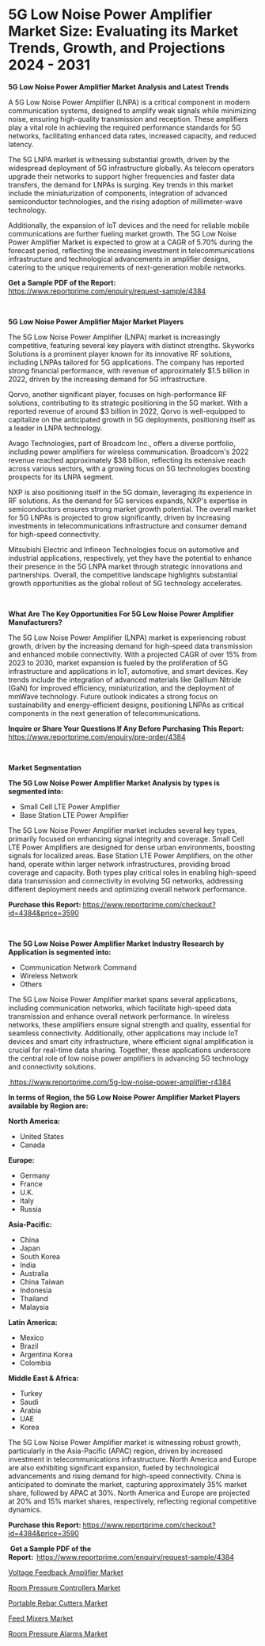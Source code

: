 <p><h1>5G Low Noise Power Amplifier Market Size: Evaluating its Market Trends, Growth, and Projections 2024 - 2031</h1></p><p><strong>5G Low Noise Power Amplifier Market Analysis and Latest Trends</strong></p>
<p><p>A 5G Low Noise Power Amplifier (LNPA) is a critical component in modern communication systems, designed to amplify weak signals while minimizing noise, ensuring high-quality transmission and reception. These amplifiers play a vital role in achieving the required performance standards for 5G networks, facilitating enhanced data rates, increased capacity, and reduced latency.</p><p>The 5G LNPA market is witnessing substantial growth, driven by the widespread deployment of 5G infrastructure globally. As telecom operators upgrade their networks to support higher frequencies and faster data transfers, the demand for LNPAs is surging. Key trends in this market include the miniaturization of components, integration of advanced semiconductor technologies, and the rising adoption of millimeter-wave technology. </p><p>Additionally, the expansion of IoT devices and the need for reliable mobile communications are further fueling market growth. The 5G Low Noise Power Amplifier Market is expected to grow at a CAGR of 5.70% during the forecast period, reflecting the increasing investment in telecommunications infrastructure and technological advancements in amplifier designs, catering to the unique requirements of next-generation mobile networks.</p></p>
<p><strong>Get a Sample PDF of the Report:&nbsp;</strong> <a href="https://www.reportprime.com/enquiry/request-sample/4384">https://www.reportprime.com/enquiry/request-sample/4384</a></p>
<p>&nbsp;</p>
<p><strong>5G Low Noise Power Amplifier Major Market Players</strong></p>
<p><p>The 5G Low Noise Power Amplifier (LNPA) market is increasingly competitive, featuring several key players with distinct strengths. Skyworks Solutions is a prominent player known for its innovative RF solutions, including LNPAs tailored for 5G applications. The company has reported strong financial performance, with revenue of approximately $1.5 billion in 2022, driven by the increasing demand for 5G infrastructure.</p><p>Qorvo, another significant player, focuses on high-performance RF solutions, contributing to its strategic positioning in the 5G market. With a reported revenue of around $3 billion in 2022, Qorvo is well-equipped to capitalize on the anticipated growth in 5G deployments, positioning itself as a leader in LNPA technology.</p><p>Avago Technologies, part of Broadcom Inc., offers a diverse portfolio, including power amplifiers for wireless communication. Broadcom's 2022 revenue reached approximately $38 billion, reflecting its extensive reach across various sectors, with a growing focus on 5G technologies boosting prospects for its LNPA segment.</p><p>NXP is also positioning itself in the 5G domain, leveraging its experience in RF solutions. As the demand for 5G services expands, NXP's expertise in semiconductors ensures strong market growth potential. The overall market for 5G LNPAs is projected to grow significantly, driven by increasing investments in telecommunications infrastructure and consumer demand for high-speed connectivity.</p><p>Mitsubishi Electric and Infineon Technologies focus on automotive and industrial applications, respectively, yet they have the potential to enhance their presence in the 5G LNPA market through strategic innovations and partnerships. Overall, the competitive landscape highlights substantial growth opportunities as the global rollout of 5G technology accelerates.</p></p>
<p>&nbsp;</p>
<p><strong>What Are The Key Opportunities For 5G Low Noise Power Amplifier Manufacturers?</strong></p>
<p><p>The 5G Low Noise Power Amplifier (LNPA) market is experiencing robust growth, driven by the increasing demand for high-speed data transmission and enhanced mobile connectivity. With a projected CAGR of over 15% from 2023 to 2030, market expansion is fueled by the proliferation of 5G infrastructure and applications in IoT, automotive, and smart devices. Key trends include the integration of advanced materials like Gallium Nitride (GaN) for improved efficiency, miniaturization, and the deployment of mmWave technology. Future outlook indicates a strong focus on sustainability and energy-efficient designs, positioning LNPAs as critical components in the next generation of telecommunications.</p></p>
<p><strong>Inquire or Share Your Questions If Any Before Purchasing This Report:</strong> <a href="https://www.reportprime.com/enquiry/pre-order/4384">https://www.reportprime.com/enquiry/pre-order/4384</a></p>
<p>&nbsp;</p>
<p><strong>Market Segmentation</strong></p>
<p><strong>The 5G Low Noise Power Amplifier Market Analysis by types is segmented into:</strong></p>
<p><ul><li>Small Cell LTE Power Amplifier</li><li>Base Station LTE Power Amplifier</li></ul></p>
<p><p>The 5G Low Noise Power Amplifier market includes several key types, primarily focused on enhancing signal integrity and coverage. Small Cell LTE Power Amplifiers are designed for dense urban environments, boosting signals for localized areas. Base Station LTE Power Amplifiers, on the other hand, operate within larger network infrastructures, providing broad coverage and capacity. Both types play critical roles in enabling high-speed data transmission and connectivity in evolving 5G networks, addressing different deployment needs and optimizing overall network performance.</p></p>
<p><strong>Purchase this Report:&nbsp;</strong><a href="https://www.reportprime.com/checkout?id=4384&price=3590">https://www.reportprime.com/checkout?id=4384&price=3590</a></p>
<p>&nbsp;</p>
<p><strong>The 5G Low Noise Power Amplifier Market Industry Research by Application is segmented into:</strong></p>
<p><ul><li>Communication Network Command</li><li>Wireless Network</li><li>Others</li></ul></p>
<p><p>The 5G Low Noise Power Amplifier market spans several applications, including communication networks, which facilitate high-speed data transmission and enhance overall network performance. In wireless networks, these amplifiers ensure signal strength and quality, essential for seamless connectivity. Additionally, other applications may include IoT devices and smart city infrastructure, where efficient signal amplification is crucial for real-time data sharing. Together, these applications underscore the central role of low noise power amplifiers in advancing 5G technology and connectivity solutions.</p></p>
<p><a href="https://www.reportprime.com/5g-low-noise-power-amplifier-r4384">&nbsp;https://www.reportprime.com/5g-low-noise-power-amplifier-r4384</a></p>
<p><strong>In terms of Region, the 5G Low Noise Power Amplifier Market Players available by Region are:</strong></p>
<p>
    <p> <strong> North America: </strong>
        <ul>
            <li>United States</li>
            <li>Canada</li>
        </ul>
        </p> 
    <p> <strong> Europe: </strong>
        <ul>
            <li>Germany</li>
            <li>France</li>
            <li>U.K.</li>
            <li>Italy</li>
            <li>Russia</li>
        </ul>
        </p> 
    <p> <strong> Asia-Pacific: </strong>
        <ul>
            <li>China</li>
            <li>Japan</li>
            <li>South Korea</li>
            <li>India</li>
            <li>Australia</li>
            <li>China Taiwan</li>
            <li>Indonesia</li>
            <li>Thailand</li>
            <li>Malaysia</li>
        </ul>
        </p> 
    <p> <strong> Latin America: </strong>
        <ul>
            <li>Mexico</li>
            <li>Brazil</li>
            <li>Argentina Korea</li>
            <li>Colombia</li>
        </ul>
        </p> 
    <p> <strong> Middle East & Africa: </strong>
        <ul>
            <li>Turkey</li>
            <li>Saudi</li>
            <li>Arabia</li>
            <li>UAE</li>
            <li>Korea</li>
        </ul>
    </p>
    </p>
<p><p>The 5G Low Noise Power Amplifier market is witnessing robust growth, particularly in the Asia-Pacific (APAC) region, driven by increased investment in telecommunications infrastructure. North America and Europe are also exhibiting significant expansion, fueled by technological advancements and rising demand for high-speed connectivity. China is anticipated to dominate the market, capturing approximately 35% market share, followed by APAC at 30%. North America and Europe are projected at 20% and 15% market shares, respectively, reflecting regional competitive dynamics.</p></p>
<p><strong>Purchase this Report: </strong><a href="https://www.reportprime.com/checkout?id=4384&price=3590">https://www.reportprime.com/checkout?id=4384&price=3590</a></p>
<p>&nbsp;<strong>Get a Sample PDF of the Report:&nbsp;&nbsp;</strong><a href="https://www.reportprime.com/enquiry/request-sample/4384">https://www.reportprime.com/enquiry/request-sample/4384</a></p>
<p><strong></strong></p>
<p><p><a href="https://github.com/globismark/Market-Research-Report-List-5/blob/main/voltage-feedback-amplifier-market.md">Voltage Feedback Amplifier Market</a></p><p><a href="https://issuu.com/reportprime-2/docs/room-pressure-controllers-market-si_8c5c26592b1167">Room Pressure Controllers Market</a></p><p><a href="https://www.linkedin.com/pulse/portable-rebar-cutters-market-research-report-exploring-e1che?trackingId=SDiN614OQiGDy9TcUjh0Zg%3D%3D">Portable Rebar Cutters Market</a></p><p><a href="https://www.linkedin.com/pulse/global-feed-mixers-market-opportunities-challenges2024-s6gge?trackingId=6qyF5GcuQR6NsqSO2TLBww%3D%3D">Feed Mixers Market</a></p><p><a href="https://issuu.com/reportprime-2/docs/room-pressure-alarms-market-size-20_e73f63c9e0b22e">Room Pressure Alarms Market</a></p></p>
